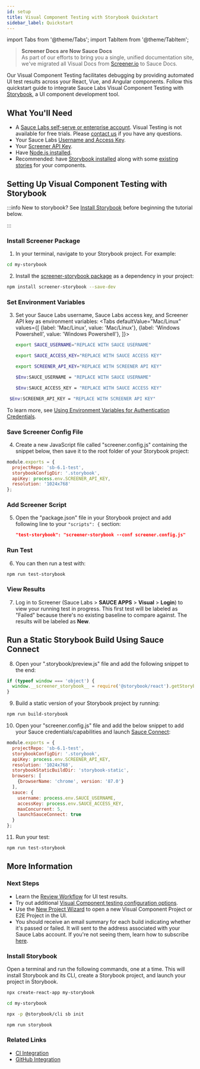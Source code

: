 ```yaml
---
id: setup
title: Visual Component Testing with Storybook Quickstart
sidebar_label: Quickstart
---
```


import Tabs from '@theme/Tabs';
import TabItem from '@theme/TabItem';

>**Screener Docs are Now Sauce Docs**<br/>
As part of our efforts to bring you a single, unified documentation site, we've migrated all Visual Docs from [Screener.io](https://screener.io) to Sauce Docs.

Our Visual Component Testing facilitates debugging by providing automated UI test results across your React, Vue, and Angular components. Follow this quickstart guide to integrate Sauce Labs Visual Component Testing with [Storybook](https://storybook.js.org/), a UI component development tool.


## What You'll Need
* A [Sauce Labs self-serve or enterprise account](https://saucelabs.com/pricing). Visual Testing is not available for free trials. Please [contact us](https://saucelabs.com/contact) if you have any questions.
* Your Sauce Labs [Username and Access Key](https://app.saucelabs.com/user-settings).
* Your [Screener API Key](https://screener.io/v2/account/api-key).
* Have [Node.js installed](https://nodejs.org).
* Recommended: have [Storybook installed](https://storybook.js.org/basics/quick-start-guide/) along with some [existing stories](https://storybook.js.org/basics/writing-stories/) for your components.


## Setting Up Visual Component Testing with Storybook

:::info New to storybook?
See [Install Storybook](#install-storybook) before beginning the tutorial below.

:::


### Install Screener Package

1. In your terminal, navigate to your Storybook project. For example:
  ```bash
  cd my-storybook
  ```

2. Install the [screener-storybook package](https://github.com/screener-io/screener-storybook) as a dependency in your project:
  ```bash
  npm install screener-storybook --save-dev
  ```

### Set Environment Variables

3. Set your Sauce Labs username, Sauce Labs access key, and Screener API key as environment variables:
   <Tabs
        defaultValue="Mac/Linux"
        values={[
          {label: 'Mac/Linux', value: 'Mac/Linux'},
          {label: 'Windows Powershell', value: 'Windows Powershell'},
        ]}>

   <TabItem value="Mac/Linux">

   ```bash
   export SAUCE_USERNAME="REPLACE WITH SAUCE USERNAME"
   ```

   ```bash
   export SAUCE_ACCESS_KEY="REPLACE WITH SAUCE ACCESS KEY"
   ```

   ```bash
   export SCREENER_API_KEY="REPLACE WITH SCREENER API KEY"
   ```

   </TabItem>
   <TabItem value="Windows Powershell">

   ```bash
   $Env:SAUCE_USERNAME = "REPLACE WITH SAUCE USERNAME"
   ```

   ```bash
   $Env:SAUCE_ACCESS_KEY = "REPLACE WITH SAUCE ACCESS KEY"
   ```

  ```bash
   $Env:SCREENER_API_KEY = "REPLACE WITH SCREENER API KEY"
   ```

   </TabItem>
   </Tabs>

  To learn more, see [Using Environment Variables for Authentication Credentials](/basics/environment-variables/).


### Save Screener Config File

4. Create a new JavaScript file called "screener.config.js" containing the snippet below, then save it to the root folder of your Storybook project:
  ```js
  module.exports = {
    projectRepo: 'sb-6.1-test',
    storybookConfigDir: '.storybook',
    apiKey: process.env.SCREENER_API_KEY,
    resolution: '1024x768'
  };
  ```

### Add Screener Script

5. Open the "package.json" file in your Storybook project and add following line to your  `"scripts": {` section:
   ```json
   "test-storybook": "screener-storybook --conf screener.config.js"
   ```

### Run Test

6. You can then run a test with:
  ```bash
  npm run test-storybook
  ```

### View Results

7. Log in to Screener (Sauce Labs > **SAUCE APPS** > **Visual** > **Login**) to view your running test in progress. This first test will be labeled as "Failed" because there's no existing baseline to compare against. The results will be labeled as **New**.


## Run a Static Storybook Build Using Sauce Connect

8. Open your ".storybook/preview.js" file and add the following snippet to the end:
  ```js
  if (typeof window === 'object') {
    window.__screener_storybook__ = require('@storybook/react').getStorybook;
  }
  ```
9. Build a static version of your Storybook project by running:
  ```bash
  npm run build-storybook
  ```
10. Open your "screener.config.js" file and add the below snippet to add your Sauce credentials/capabilities and launch [Sauce Connect](/secure-connections/sauce-connect/):
  ```js
  module.exports = {
    projectRepo: 'sb-6.1-test',
    storybookConfigDir: '.storybook',
    apiKey: process.env.SCREENER_API_KEY,
    resolution: '1024x768',
    storybookStaticBuildDir: 'storybook-static',
    browsers: [
      {browserName: 'chrome', version: '87.0'}
    ],
    sauce: {
      username: process.env.SAUCE_USERNAME,
      accessKey: process.env.SAUCE_ACCESS_KEY,
      maxConcurrent: 5,
      launchSauceConnect: true
    }
  };
  ```
11. Run your test:
  ```bash
  npm run test-storybook
  ```


## More Information

### Next Steps
* Learn the [Review Workflow](/visual/component-testing/workflow/review-workflow) for UI test results.
* Try out additional [Visual Component testing configuration options](https://github.com/screener-io/screener-storybook#config-options).
* Use the [New Project Wizard](https://screener.io/v2/new) to open a new Visual Component Project or E2E Project in the UI.
* You should receive an email summary for each build indicating whether it's passed or failed. It will sent to the address associated with your Sauce Labs account. If you're not seeing them, learn how to subscribe [here](/visual/notifications/).

### Install Storybook

Open a terminal and run the following commands, one at a time. This will install Storybook and its CLI, create a Storybook project, and launch your project in Storybook.
  ```bash
  npx create-react-app my-storybook
  ```

  ```bash
  cd my-storybook
  ```

  ```bash
  npx -p @storybook/cli sb init
  ```

  ```bash
  npm run storybook
  ```

### Related Links
* [CI Integration](/visual/component-testing/integrations/continuous-integration)
* [GitHub Integration](/visual/component-testing/integrations/github)
